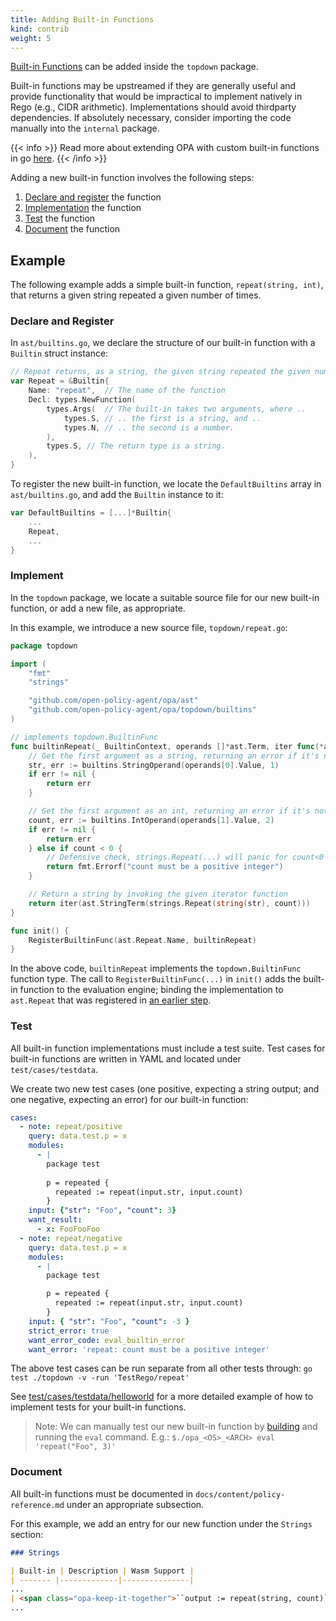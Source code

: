 ```yaml
---
title: Adding Built-in Functions
kind: contrib
weight: 5
---
```


[Built-in Functions](../policy-reference/#built-in-functions)
can be added inside the `topdown` package.

Built-in functions may be upstreamed if they are generally useful and provide functionality that would be
impractical to implement natively in Rego (e.g., CIDR arithmetic). Implementations should avoid thirdparty
dependencies. If absolutely necessary, consider importing the code manually into the `internal` package.

{{< info >}}
Read more about extending OPA with custom built-in functions in go [here](../extensions#custom-built-in-functions-in-go).
{{< /info >}}

Adding a new built-in function involves the following steps:

1. [Declare and register](#declare-and-register) the function
2. [Implementation](#implement) the function
3. [Test](#test) the function
4. [Document](#document) the function

## Example

The following example adds a simple built-in function, `repeat(string, int)`, that returns a given string repeated a given number of times.  

### Declare and Register

In `ast/builtins.go`, we declare the structure of our built-in function with a `Builtin` struct instance:

```go
// Repeat returns, as a string, the given string repeated the given number of times.
var Repeat = &Builtin{
    Name: "repeat",  // The name of the function
    Decl: types.NewFunction(
        types.Args(  // The built-in takes two arguments, where ..
            types.S, // .. the first is a string, and ..
            types.N, // .. the second is a number.
        ),
        types.S, // The return type is a string.
    ),
}
```

To register the new built-in function, we locate the `DefaultBuiltins` array in `ast/builtins.go`, and add the `Builtin` instance to it:

```go
var DefaultBuiltins = [...]*Builtin{
    ...
    Repeat,
    ...
}
```

### Implement

In the `topdown` package, we locate a suitable source file for our new built-in function, or add a new file, as appropriate.

In this example, we introduce a new source file, `topdown/repeat.go`:

```go
package topdown

import (
    "fmt"
    "strings"

    "github.com/open-policy-agent/opa/ast"
    "github.com/open-policy-agent/opa/topdown/builtins"
)

// implements topdown.BuiltinFunc
func builtinRepeat(_ BuiltinContext, operands []*ast.Term, iter func(*ast.Term) error) error {
    // Get the first argument as a string, returning an error if it's not the correct type.
    str, err := builtins.StringOperand(operands[0].Value, 1)
    if err != nil {
        return err
    }

    // Get the first argument as an int, returning an error if it's not the correct type or not a positive value.
    count, err := builtins.IntOperand(operands[1].Value, 2)
    if err != nil {
        return err
    } else if count < 0 {
        // Defensive check, strings.Repeat(...) will panic for count<0
        return fmt.Errorf("count must be a positive integer")
    }

    // Return a string by invoking the given iterator function
    return iter(ast.StringTerm(strings.Repeat(string(str), count)))
}

func init() {
    RegisterBuiltinFunc(ast.Repeat.Name, builtinRepeat)
}
```

In the above code, `builtinRepeat` implements the `topdown.BuiltinFunc` function type. 
The call to `RegisterBuiltinFunc(...)` in `init()` adds the built-in function to the evaluation engine; binding the implementation to `ast.Repeat` that was registered in [an earlier step](#register-the-function).

### Test

All built-in function implementations must include a test suite. 
Test cases for built-in functions are written in YAML and located under `test/cases/testdata`.

We create two new test cases (one positive, expecting a string output; and one negative, expecting an error) for our built-in function:

```yaml
cases:
  - note: repeat/positive
    query: data.test.p = x
    modules:
      - |
        package test
        
        p = repeated {
          repeated := repeat(input.str, input.count)
        }
    input: {"str": "Foo", "count": 3}
    want_result:
      - x: FooFooFoo
  - note: repeat/negative
    query: data.test.p = x
    modules:
      - |
        package test

        p = repeated {
          repeated := repeat(input.str, input.count)
        }
    input: { "str": "Foo", "count": -3 }
    strict_error: true
    want_error_code: eval_builtin_error
    want_error: 'repeat: count must be a positive integer'
```

The above test cases can be run separate from all other tests through: `go test ./topdown -v -run 'TestRego/repeat'`

See [test/cases/testdata/helloworld](https://github.com/open-policy-agent/opa/blob/main/test/cases/testdata/helloworld)
for a more detailed example of how to implement tests for your built-in functions.

> Note: We can manually test our new built-in function by [building](../contrib-development#getting-started) 
> and running the `eval` command. E.g.: `$./opa_<OS>_<ARCH> eval 'repeat("Foo", 3)'`

### Document

All built-in functions must be documented in `docs/content/policy-reference.md` under an appropriate subsection.

For this example, we add an entry for our new function under the `Strings` section:

```markdown
### Strings

| Built-in | Description | Wasm Support |
| ------- |-------------|---------------|
...
| <span class="opa-keep-it-together">``output := repeat(string, count)``</span> | ``output`` is ``string`` repeated ``count``times | ``SDK-dependent`` |
...
```

